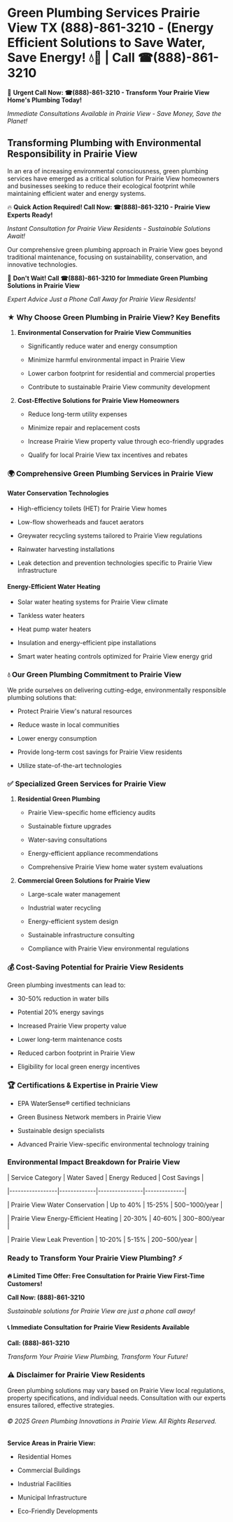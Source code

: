 # Green Plumbing Services Prairie View TX (888)-861-3210 - (Energy Efficient Solutions to Save Water, Save Energy! 💧🌿 | Call ☎(888)-861-3210

🚨 **Urgent Call Now: ☎(888)-861-3210 - Transform Your Prairie View Home's Plumbing Today!**
*Immediate Consultations Available in Prairie View - Save Money, Save the Planet!*

## Transforming Plumbing with Environmental Responsibility in Prairie View

In an era of increasing environmental consciousness, green plumbing services have emerged as a critical solution for Prairie View homeowners and businesses seeking to reduce their ecological footprint while maintaining efficient water and energy systems. 

🔥 **Quick Action Required! Call Now: ☎(888)-861-3210 - Prairie View Experts Ready!**
*Instant Consultation for Prairie View Residents - Sustainable Solutions Await!*

Our comprehensive green plumbing approach in Prairie View goes beyond traditional maintenance, focusing on sustainability, conservation, and innovative technologies.

🚨 **Don't Wait! Call ☎(888)-861-3210 for Immediate Green Plumbing Solutions in Prairie View**
*Expert Advice Just a Phone Call Away for Prairie View Residents!*

### ★ Why Choose Green Plumbing in Prairie View? Key Benefits

1. **Environmental Conservation for Prairie View Communities** 
   - Significantly reduce water and energy consumption
   - Minimize harmful environmental impact in Prairie View
   - Lower carbon footprint for residential and commercial properties
   - Contribute to sustainable Prairie View community development

2. **Cost-Effective Solutions for Prairie View Homeowners** 
   - Reduce long-term utility expenses
   - Minimize repair and replacement costs
   - Increase Prairie View property value through eco-friendly upgrades
   - Qualify for local Prairie View tax incentives and rebates

### 🌍 Comprehensive Green Plumbing Services in Prairie View

#### Water Conservation Technologies
- High-efficiency toilets (HET) for Prairie View homes
- Low-flow showerheads and faucet aerators
- Greywater recycling systems tailored to Prairie View regulations
- Rainwater harvesting installations
- Leak detection and prevention technologies specific to Prairie View infrastructure

#### Energy-Efficient Water Heating
- Solar water heating systems for Prairie View climate
- Tankless water heaters
- Heat pump water heaters
- Insulation and energy-efficient pipe installations
- Smart water heating controls optimized for Prairie View energy grid

### 💧 Our Green Plumbing Commitment to Prairie View

We pride ourselves on delivering cutting-edge, environmentally responsible plumbing solutions that:
- Protect Prairie View's natural resources
- Reduce waste in local communities
- Lower energy consumption
- Provide long-term cost savings for Prairie View residents
- Utilize state-of-the-art technologies

### ✅ Specialized Green Services for Prairie View

1. **Residential Green Plumbing**
   - Prairie View-specific home efficiency audits
   - Sustainable fixture upgrades
   - Water-saving consultations
   - Energy-efficient appliance recommendations
   - Comprehensive Prairie View home water system evaluations

2. **Commercial Green Solutions for Prairie View**
   - Large-scale water management
   - Industrial water recycling
   - Energy-efficient system design
   - Sustainable infrastructure consulting
   - Compliance with Prairie View environmental regulations

### 💰 Cost-Saving Potential for Prairie View Residents

Green plumbing investments can lead to:
- 30-50% reduction in water bills
- Potential 20% energy savings
- Increased Prairie View property value
- Lower long-term maintenance costs
- Reduced carbon footprint in Prairie View
- Eligibility for local green energy incentives

### 🏆 Certifications & Expertise in Prairie View

- EPA WaterSense® certified technicians
- Green Business Network members in Prairie View
- Sustainable design specialists
- Advanced Prairie View-specific environmental technology training

### Environmental Impact Breakdown for Prairie View

| Service Category | Water Saved | Energy Reduced | Cost Savings |
|-----------------|-------------|----------------|--------------|
| Prairie View Water Conservation | Up to 40% | 15-25% | $500-$1000/year |
| Prairie View Energy-Efficient Heating | 20-30% | 40-60% | $300-$800/year |
| Prairie View Leak Prevention | 10-20% | 5-15% | $200-$500/year |

### Ready to Transform Your Prairie View Plumbing? ⚡

**🔥 Limited Time Offer: Free Consultation for Prairie View First-Time Customers!**

**Call Now: (888)-861-3210**
*Sustainable solutions for Prairie View are just a phone call away!*

#### 📞 Immediate Consultation for Prairie View Residents Available

**Call: (888)-861-3210**
*Transform Your Prairie View Plumbing, Transform Your Future!*

### ⚠️ Disclaimer for Prairie View Residents

Green plumbing solutions may vary based on Prairie View local regulations, property specifications, and individual needs. Consultation with our experts ensures tailored, effective strategies.

###### © 2025 Green Plumbing Innovations in Prairie View. All Rights Reserved.

**Service Areas in Prairie View:** 
- Residential Homes
- Commercial Buildings
- Industrial Facilities
- Municipal Infrastructure
- Eco-Friendly Developments